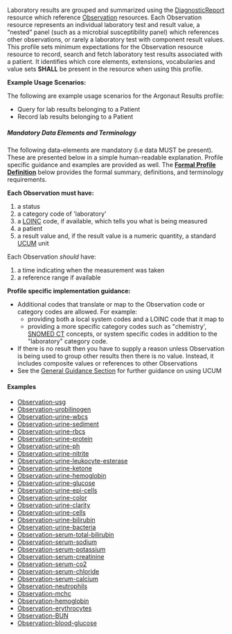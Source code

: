 Laboratory results are grouped and summarized using the [DiagnosticReport] resource which reference [Observation] resources.  Each Observation resource represents an individual laboratory test and result value, a “nested” panel (such as a microbial susceptibility panel) which references other observations, or rarely a laboratory test with component result values. This profile sets minimum expectations for the Observation resource resource to record, search and fetch laboratory test results associated with a patient.  It identifies which core elements, extensions, vocabularies and value sets **SHALL** be present in the resource when using this profile.

**Example Usage Scenarios:**

The following are example usage scenarios for the Argonaut Results profile:

-   Query for lab results belonging to a Patient
-   Record lab results belonging to a Patient

##### Mandatory Data Elements and Terminology


The following data-elements are mandatory (i.e data MUST be present). These are presented below in a simple human-readable explanation.  Profile specific guidance and examples are provided as well.  The [**Formal Profile Definition**](#profile) below provides the  formal summary, definitions, and  terminology requirements.  

**Each Observation must have:**

1.   a status
1.   a category code of 'laboratory'
1.   a [LOINC] code, if available, which tells you what is being measured
1.   a patient
1.   a result value and, if the result value is a numeric quantity, a standard [UCUM] unit


Each Observation *should* have:

1.   a time indicating when the measurement was taken
1.   a reference range if available


**Profile specific implementation guidance:**

* Additional codes that translate or map to the Observation code or category codes are allowed.  For example:
   -  providing both a local system codes and a LOINC code that it map to
   -  providing a more specific category codes such as "chemistry', [SNOMED CT] concepts, or system specific codes in addition to the "laboratory" category code.
* If there is no result then you have to supply a reason unless Observation is being used to group other results then there is no value. Instead, it includes composite values or references to other Observations
* See the [General Guidance Section] for further guidance on using UCUM

#### Examples

- [Observation-usg](Observation-usg.html)
- [Observation-urobilinogen](Observation-urobilinogen.html)
- [Observation-urine-wbcs](Observation-urine-wbcs.html)
- [Observation-urine-sediment](Observation-urine-sediment.html)
- [Observation-urine-rbcs](Observation-urine-rbcs.html)
- [Observation-urine-protein](Observation-urine-protein.html)
- [Observation-urine-ph](Observation-urine-ph.html)
- [Observation-urine-nitrite](Observation-urine-nitrite.html)
- [Observation-urine-leukocyte-esterase](Observation-urine-leukocyte-esterase.html)
- [Observation-urine-ketone](Observation-urine-ketone.html)
- [Observation-urine-hemoglobin](Observation-urine-hemoglobin.html)
- [Observation-urine-glucose](Observation-urine-glucose.html)
- [Observation-urine-epi-cells](Observation-urine-epi-cells.html)
- [Observation-urine-color](Observation-urine-color.html)
- [Observation-urine-clarity](Observation-urine-clarity.html)
- [Observation-urine-cells](Observation-urine-cells.html)
- [Observation-urine-bilirubin](Observation-urine-bilirubin.html)
- [Observation-urine-bacteria](Observation-urine-bacteria.html)
- [Observation-serum-total-bilirubin](Observation-serum-total-bilirubin.html)
- [Observation-serum-sodium](Observation-serum-sodium.html)
- [Observation-serum-potassium](Observation-serum-potassium.html)
- [Observation-serum-creatinine](Observation-serum-creatinine.html)
- [Observation-serum-co2](Observation-serum-co2.html)
- [Observation-serum-chloride](Observation-serum-chloride.html)
- [Observation-serum-calcium](Observation-serum-calcium.html)
- [Observation-neutrophils](Observation-neutrophils.html)
- [Observation-mchc](Observation-mchc.html)
- [Observation-hemoglobin](Observation-hemoglobin.html)
- [Observation-erythrocytes](Observation-erythrocytes.html)
- [Observation-BUN](Observation-BUN.html)
- [Observation-blood-glucose](Observation-blood-glucose.html)

 [SNOMED CT]: http://snomed.info/sct
  [Observation Value Absent Reason]: http://hl7.org/fhir/valueset-observation-valueabsentreason.html
  [UCUM]: http://unitsofmeasure.org
  [LOINC]: http://loinc.org
[Observation]:  http://hl7.org/fhir/observation.html
[DiagnosticReport]:  http://hl7.org/fhir/diagnosticreport.html
[General Guidance Section]: definitions.html
